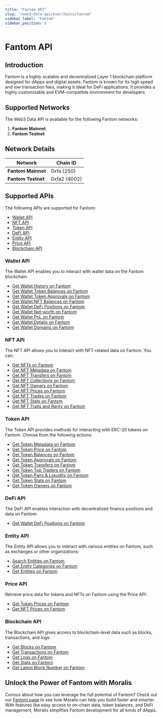 ```yaml
---
title: "Fantom API"
slug: "/web3-data-api/evm/chains/fantom"
sidebar_label: "Fantom"
sidebar_position: 8
---
```


# Fantom API

## Introduction

Fantom is a highly scalable and decentralized Layer 1 blockchain platform designed for dApps and digital assets. Fantom is known for its high speed and low transaction fees, making it ideal for DeFi applications. It provides a highly customizable and EVM-compatible environment for developers.

## Supported Networks

The Web3 Data API is available for the following Fantom networks:

1. **Fantom Mainnet**
2. **Fantom Testnet**

## Network Details

| Network | Chain ID |
| ---- | ---- |
| **Fantom Mainnet** | 0xfa (250)   |
| **Fantom Testnet** | 0xfa2 (4002) |

## Supported APIs

The following APIs are supported for Fantom:


  - <a href="/web3-data-api/evm/reference#wallet-api">Wallet API</a>
  - <a href="/web3-data-api/evm/reference#nft-api">NFT API</a>
  - <a href="/web3-data-api/evm/reference#token-api">Token API</a>
  - <a href="/web3-data-api/evm/reference#defi-api">DeFi API</a>
  - <a href="/web3-data-api/evm/reference#entity-api">Entity API</a>
  - <a href="/web3-data-api/evm/reference#price-api">Price API</a>
  - <a href="/web3-data-api/evm/reference#blockchain-api">Blockchain API</a>


### Wallet API

The Wallet API enables you to interact with wallet data on the Fantom blockchain.


  - <a href="/web3-data-api/evm/reference#get-wallet-history">Get Wallet History on Fantom</a>
  - <a href="/web3-data-api/evm/reference#get-wallet-token-balances">Get Wallet Token Balances on Fantom</a>
  - <a href="/web3-data-api/evm/reference#get-wallet-token-approvals">Get Wallet Token Approvals on Fantom</a>
  - <a href="/web3-data-api/evm/reference#get-wallet-nfts">Get Wallet NFT Balances on Fantom</a>
  - <a href="/web3-data-api/evm/reference#get-wallet-defi-positions">Get Wallet DeFi Positions on Fantom</a>
  - <a href="/web3-data-api/evm/reference#get-wallet-net-worth">Get Wallet Net-worth on Fantom</a>
  - <a href="/web3-data-api/evm/reference#get-wallet-pnl">Get Wallet PnL on Fantom</a>
  - <a href="/web3-data-api/evm/reference#get-wallet-details">Get Wallet Details on Fantom</a>
  - <a href="/web3-data-api/evm/reference#get-wallet-domains">Get Wallet Domains on Fantom</a>


### NFT API

The NFT API allows you to interact with NFT-related data on Fantom. You can:


  - <a href="/web3-data-api/evm/reference#get-nfts">Get NFTs on Fantom</a>
  - <a href="/web3-data-api/evm/reference#get-nft-metadata">Get NFT Metadata on Fantom</a>
  - <a href="/web3-data-api/evm/reference#get-nft-transfers">Get NFT Transfers on Fantom</a>
  - <a href="/web3-data-api/evm/reference#get-nft-collections">Get NFT Collections on Fantom</a>
  - <a href="/web3-data-api/evm/reference#get-nft-owners">Get NFT Owners on Fantom</a>
  - <a href="/web3-data-api/evm/reference#get-nft-prices">Get NFT Prices on Fantom</a>
  - <a href="/web3-data-api/evm/reference#get-nft-trades">Get NFT Trades on Fantom</a>
  - <a href="/web3-data-api/evm/reference#get-nft-stats">Get NFT Stats on Fantom</a>
  - <a href="/web3-data-api/evm/reference#get-nft-traits-and-rarity">Get NFT Traits and Rarity on Fantom</a>


### Token API

The Token API provides methods for interacting with ERC-20 tokens on Fantom. Choose from the following actions:


  - <a href="/web3-data-api/evm/reference#get-token-metadata">Get Token Metadata on Fantom</a>
  - <a href="/web3-data-api/evm/reference#get-token-price">Get Token Price on Fantom</a>
  - <a href="/web3-data-api/evm/reference#get-token-balances">Get Token Balances on Fantom</a>
  - <a href="/web3-data-api/evm/reference#get-token-approvals">Get Token Approvals on Fantom</a>
  - <a href="/web3-data-api/evm/reference#get-token-transfers">Get Token Transfers on Fantom</a>
  - <a href="/web3-data-api/evm/reference#get-token-top-traders">Get Token Top Traders on Fantom</a>
  - <a href="/web3-data-api/evm/reference#get-token-pairs--liquidity">Get Token Pairs & Liquidity on Fantom</a>
  - <a href="/web3-data-api/evm/reference#get-token-stats">Get Token Stats on Fantom</a>
  - <a href="/web3-data-api/evm/reference#get-token-owners">Get Token Owners on Fantom</a>


### DeFi API

The DeFi API enables interaction with decentralized finance positions and data on Fantom:


  - <a href="/web3-data-api/evm/reference#get-wallet-defi-positions">Get Wallet DeFi Positions on Fantom</a>


### Entity API

The Entity API allows you to interact with various entities on Fantom, such as exchanges or other organizations:


  - <a href="/web3-data-api/evm/reference#search-entities">Search Entities on Fantom</a>
  - <a href="/web3-data-api/evm/reference#get-entity-categories">Get Entity Categories on Fantom</a>
  - <a href="/web3-data-api/evm/reference#get-entities">Get Entities on Fantom</a>


### Price API

Retrieve price data for tokens and NFTs on Fantom using the Price API:


  - <a href="/web3-data-api/evm/reference#get-token-prices">Get Token Prices on Fantom</a>
  - <a href="/web3-data-api/evm/reference#get-nft-prices">Get NFT Prices on Fantom</a>


### Blockchain API

The Blockchain API gives access to blockchain-level data such as blocks, transactions, and logs:


  - <a href="/web3-data-api/evm/reference#get-blocks">Get Blocks on Fantom</a>
  - <a href="/web3-data-api/evm/reference#get-transactions">Get Transactions on Fantom</a>
  - <a href="/web3-data-api/evm/reference#get-logs">Get Logs on Fantom</a>
  - <a href="/web3-data-api/evm/reference#get-stats">Get Stats on Fantom</a>
  - <a href="/web3-data-api/evm/reference#get-latest-block-number">Get Latest Block Number on Fantom</a>


## Unlock the Power of Fantom with Moralis

Curious about how you can leverage the full potential of Fantom? Check out our [Fantom page](https://developers.moralis.com/chains/fantom/) to see how Moralis can help you build faster and smarter. With features like easy access to on-chain data, token balances, and DeFi management, Moralis simplifies Fantom development for all kinds of dApps.
